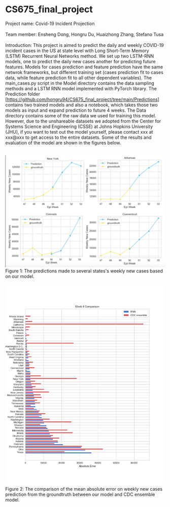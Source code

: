 # CS675_final_project
Project name: Covid-19 Incident Projection <br>
<br>
Team member: Ensheng Dong, Hongru Du, Huaizhong Zhang, Stefano Tusa <br>
<br>
Introduction: This project is aimed to predict the daily and weekly COVID-19 incident cases in the US at state level with Long Short-Term Memory (LSTM) Recurrent Neural Networks method. We set up two LSTM-RNN models, one to predict the daily new cases another for predicting future features. Models for cases prediction and feature prediction have the same netwrok frameworks, but different training set (cases prediction fit to cases data, while feature prediction fit to all other dependent variables). The main_cases.py script in the Model directory contains the data sampling methods and a LSTM RNN model implemented with PyTorch library. The Prediction folder [https://github.com/hongru94/CS675_final_project/tree/main/Predictions] contains two trained models and also a notebook, which takes those two models as input and expand prediction to future 4 weeks. The Data directory contains some of the raw data we used for training this model. However, due to the unshareable datasets we adopted from the Center for Systems Science and Engineering (CSSE) at Johns Hopkins University (JHU), if you want to test out the model yourself, please contact xxx at xxx@xxx to get access to the entire datasets. Some of the results and evaluation of the model are shown in the figures below. <br>
<br>

![Image text](https://github.com/arthurzhang434/CS675_final_project/blob/main/weekly.png)   
Figure 1: The predictions made to several states's weekly new cases based on our model.<br>
<br>
![Image text](https://github.com/arthurzhang434/CS675_final_project/blob/main/model_comparison_week46.png)   
Figure 2: The comparison of the mean absolute error on weekly new cases prediction from the groundtruth between our model and CDC ensemble model. <br>
